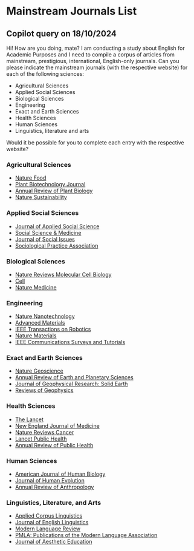 # Mainstream Journals List

## Copilot query on 18/10/2024
Hi! How are you doing, mate? I am conducting a study about English for Academic Purposes and I need to compile a corpus of articles from mainstream, prestigious, international, English-only journals. Can you please indicate the mainstream journals (with the respective website) for each of the following sciences:
- Agricultural Sciences
- Applied Social Sciences
- Biological Sciences
- Engineering
- Exact and Earth Sciences
- Health Sciences
- Human Sciences
- Linguistics, literature and arts

Would it be possible for you to complete each entry with the respective website?

### Agricultural Sciences
- [Nature Food](https://www.nature.com/natfood/)
- [Plant Biotechnology Journal](https://onlinelibrary.wiley.com/journal/14677652?msockid=0525cb73d9a76a060b80df20d87e6b4b)
- [Annual Review of Plant Biology](https://www.annualreviews.org/content/journals/arplant)
- [Nature Sustainability](https://www.nature.com/natsustain/)

### Applied Social Sciences
- [Journal of Applied Social Science](https://journals.sagepub.com/home/jax)
- [Social Science & Medicine](https://www.sciencedirect.com/journal/social-science-and-medicine)
- [Journal of Social Issues](https://spssi.onlinelibrary.wiley.com/journal/15404560)
- [Sociological Practice Association](https://digitalcommons.wayne.edu/socprac/)

### Biological Sciences
- [Nature Reviews Molecular Cell Biology](https://www.nature.com/nrm/)
- [Cell](https://www.cell.com/cell/home)
- [Nature Medicine](https://www.nature.com/nm/)

### Engineering
- [Nature Nanotechnology](https://www.nature.com/nnano/)
- [Advanced Materials](https://onlinelibrary.wiley.com/journal/15214095?msockid=0525cb73d9a76a060b80df20d87e6b4b)
- [IEEE Transactions on Robotics](https://ieeexplore.ieee.org/xpl/RecentIssue.jsp?punumber=8860)
- [Nature Materials](https://www.nature.com/nmat/)
- [IEEE Communications Surveys and Tutorials](https://ieeexplore.ieee.org/document/9621329)

### Exact and Earth Sciences
- [Nature Geoscience](https://www.nature.com/ngeo/)
- [Annual Review of Earth and Planetary Sciences](https://www.annualreviews.org/content/journals/earth)
- [Journal of Geophysical Research: Solid Earth](https://agupubs.onlinelibrary.wiley.com/journal/21699356)
- [Reviews of Geophysics](https://agupubs.onlinelibrary.wiley.com/journal/19449208)

### Health Sciences
- [The Lancet](https://www.thelancet.com/journals/lancet/home)
- [New England Journal of Medicine](https://www.nejm.org/)
- [Nature Reviews Cancer](https://www.nature.com/nrc/)
- [Lancet Public Health](https://www.thelancet.com/journals/lanpub/home)
- [Annual Review of Public Health](https://www.annualreviews.org/content/journals/publhealth)

### Human Sciences
- [American Journal of Human Biology](https://onlinelibrary.wiley.com/journal/15206300?msockid=0525cb73d9a76a060b80df20d87e6b4b)
- [Journal of Human Evolution](https://www.sciencedirect.com/journal/journal-of-human-evolution)
- [Annual Review of Anthropology](https://www.annualreviews.org/content/journals/anthro)

### Linguistics, Literature, and Arts
- [Applied Corpus Linguistics](https://www.sciencedirect.com/journal/applied-corpus-linguistics)
- [Journal of English Linguistics](https://journals.sagepub.com/home/eng)
- [Modern Language Review](https://www.mhra.org.uk/journals/MLR)
- [PMLA: Publications of the Modern Language Association](https://www.mla.org/Publications/Journals/PMLA)
- [Journal of Aesthetic Education](https://press-jae.scholasticahq.com/)
